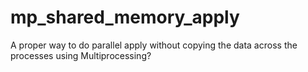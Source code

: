 # mp_shared_memory_apply
A proper way to do parallel apply without copying the data across the processes using Multiprocessing?
